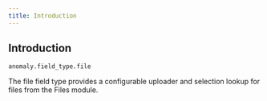 ```yaml
---
title: Introduction 
---
```


## Introduction

`anomaly.field_type.file`

The file field type provides a configurable uploader and selection lookup for files from the Files module.
